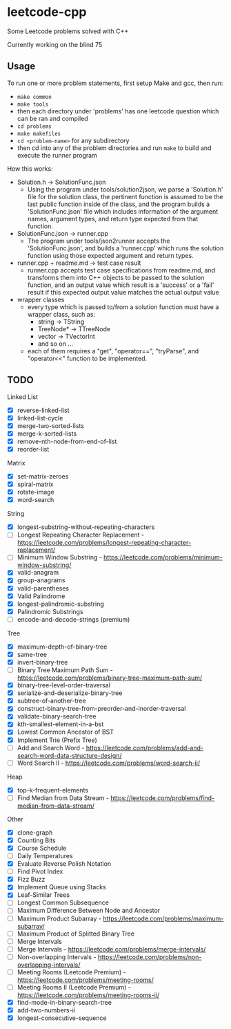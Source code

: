 # leetcode-cpp
Some Leetcode problems solved with C++

Currently working on the blind 75

Usage
-----
To run one or more problem statements, first setup Make and gcc, then run:
- `make common`
- `make tools`
- then each directory under 'problems' has one leetcode question which can be ran and compiled
- `cd problems`
- `make makefiles`
- `cd <problem-name>` for any subdirectory
- then cd into any of the problem directories and run `make` to build and execute the runner program

How this works:

- Solution.h -> SolutionFunc.json
    - Using the program under tools/solution2json, we parse a 'Solution.h' file for the solution class,
    the pertinent function is assumed to be the last public function inside of the class,
    and the program builds a 'SolutionFunc.json' file which includes information of the argument names,
    argument types, and return type expected from that function.
- SolutionFunc.json -> runner.cpp
    - The program under tools/json2runner accepts the 'SolutionFunc.json', and builds a 'runner.cpp' which
runs the solution function using those expected argument and return types.
- runner.cpp + readme.md -> test case result
    - runner.cpp accepts test case specifications from readme.md, and transforms them into C++
    objects to be passed to the solution function, and an output value which result is a 'success' or a 'fail' result if this expected output value matches the actual output value
- wrapper classes
    - every type which is passed to/from a solution function must have a wrapper class, such as:
        - string -> TString
        - TreeNode* -> TTreeNode
        - vector<int> -> TVectorInt
        - and so on ... 
    - each of them requires a "get", "operator==", "tryParse", and "operator<<" function to be implemented.

TODO
----
Linked List
- [x] reverse-linked-list
- [x] linked-list-cycle
- [x] merge-two-sorted-lists
- [x] merge-k-sorted-lists
- [x] remove-nth-node-from-end-of-list
- [x] reorder-list

Matrix
- [x] set-matrix-zeroes
- [x] spiral-matrix
- [x] rotate-image
- [x] word-search

String
- [x] longest-substring-without-repeating-characters
- [ ] Longest Repeating Character Replacement - https://leetcode.com/problems/longest-repeating-character-replacement/
- [ ] Minimum Window Substring - https://leetcode.com/problems/minimum-window-substring/
- [x] valid-anagram
- [x] group-anagrams
- [x] valid-parentheses
- [x] Valid Palindrome 
- [x] longest-palindromic-substring
- [x] Palindromic Substrings
- [ ] encode-and-decode-strings (premium)

Tree
- [x] maximum-depth-of-binary-tree
- [x] same-tree
- [x] invert-binary-tree
- [ ] Binary Tree Maximum Path Sum - https://leetcode.com/problems/binary-tree-maximum-path-sum/
- [x] binary-tree-level-order-traversal
- [x] serialize-and-deserialize-binary-tree
- [x] subtree-of-another-tree
- [x] construct-binary-tree-from-preorder-and-inorder-traversal
- [x] validate-binary-search-tree
- [x] kth-smallest-element-in-a-bst
- [x] Lowest Common Ancestor of BST
- [x] Implement Trie (Prefix Tree)
- [ ] Add and Search Word - https://leetcode.com/problems/add-and-search-word-data-structure-design/
- [ ] Word Search II - https://leetcode.com/problems/word-search-ii/

Heap
- [x] top-k-frequent-elements
- [ ] Find Median from Data Stream - https://leetcode.com/problems/find-median-from-data-stream/

Other
- [x] clone-graph
- [x] Counting Bits
- [x] Course Schedule
- [ ] Daily Temperatures
- [x] Evaluate Reverse Polish Notation
- [ ] Find Pivot Index
- [x] Fizz Buzz
- [x] Implement Queue using Stacks
- [x] Leaf-Similar Trees
- [ ] Longest Common Subsequence
- [ ] Maximum Difference Between Node and Ancestor
- [ ] Maximum Product Subarray - https://leetcode.com/problems/maximum-subarray/
- [ ] Maximum Product of Splitted Binary Tree
- [ ] Merge Intervals
- [ ] Merge Intervals - https://leetcode.com/problems/merge-intervals/
- [ ] Non-overlapping Intervals - https://leetcode.com/problems/non-overlapping-intervals/
- [ ] Meeting Rooms (Leetcode Premium) - https://leetcode.com/problems/meeting-rooms/
- [ ] Meeting Rooms II (Leetcode Premium) - https://leetcode.com/problems/meeting-rooms-ii/
- [x] find-mode-in-binary-search-tree
- [x] add-two-numbers-ii
- [x] longest-consecutive-sequence